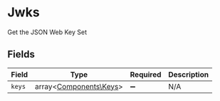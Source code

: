 # Jwks

Get the JSON Web Key Set


## Fields

| Field                                                     | Type                                                      | Required                                                  | Description                                               |
| --------------------------------------------------------- | --------------------------------------------------------- | --------------------------------------------------------- | --------------------------------------------------------- |
| `keys`                                                    | array<[Components\Keys](../../Models/Components/Keys.md)> | :heavy_minus_sign:                                        | N/A                                                       |